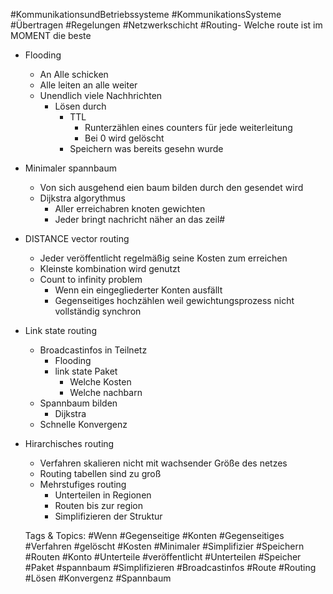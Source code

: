  #KommunikationsundBetriebssysteme #KommunikationsSysteme #Übertragen #Regelungen #Netzwerkschicht #Routing- Welche route ist im MOMENT die beste
- Flooding
  - An Alle schicken
  - Alle leiten an alle weiter
  - Unendlich viele Nachhrichten
    - Lösen durch
      - TTL
        - Runterzählen eines counters für jede weiterleitung
        - Bei 0 wird gelöscht
      - Speichern was bereits gesehn wurde
- Minimaler spannbaum
  - Von sich ausgehend eien baum bilden durch den gesendet wird
  - Dijkstra algorythmus
    - Aller erreichabren knoten gewichten
    - Jeder bringt nachricht näher an das zeil#
- DISTANCE vector routing
  - Jeder veröffentlicht regelmäßig seine Kosten zum erreichen 
  - Kleinste kombination wird genutzt
  - Count to infinity problem
    - Wenn ein eingegliederter Konten ausfällt
    - Gegenseitiges hochzählen weil gewichtungsprozess nicht vollständig synchron
- Link state routing
  - Broadcastinfos in Teilnetz
    - Flooding
    - link state Paket
      - Welche Kosten
      - Welche nachbarn
  - Spannbaum bilden
    - Dijkstra
  - Schnelle Konvergenz
- Hirarchisches routing
  - Verfahren skalieren nicht mit wachsender Größe des netzes
  - Routing tabellen sind zu groß
  - Mehrstufiges routing 
    - Unterteilen in Regionen
    - Routen bis zur region
    - Simplifizieren der Struktur 

   Tags & Topics:
   #Wenn
   #Gegenseitige
   #Konten
   #Gegenseitiges
   #Verfahren
   #gelöscht
   #Kosten
   #Minimaler
   #Simplifizier
   #Speichern
   #Routen
   #Konto
   #Unterteile
   #veröffentlicht
   #Unterteilen
   #Speicher
   #Paket
   #spannbaum
   #Simplifizieren
   #Broadcastinfos
   #Route
   #Routing
   #Lösen
   #Konvergenz
   #Spannbaum